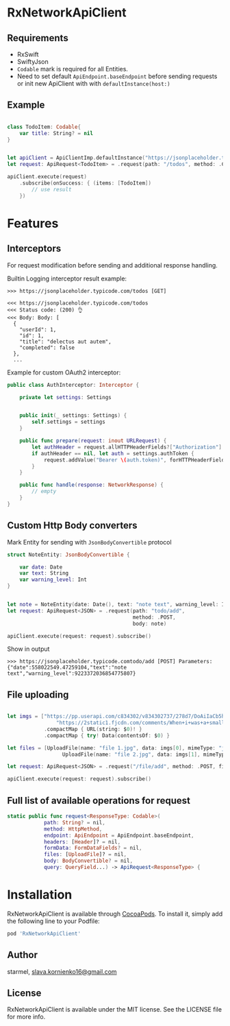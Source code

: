 # RxNetworkApiClient


## Requirements
  - RxSwift
  - SwiftyJson
  - `Codable` mark is required for all Entities.
  - Need to set default `ApiEndpoint.baseEndpoint` before sending requests or init new ApiClient with with `defaultInstance(host:)`

## Example 

```swift

class TodoItem: Codable{
    var title: String? = nil
}


let apiClient = ApiClientImp.defaultInstance("https://jsonplaceholder.typicode.com")
let request: ApiRequest<TodoItem> = .request(path: "/todos", method: .GET)

apiClient.execute(request)
    .subscribe(onSuccess: { (items: [TodoItem])
        // use result
    })

```

# Features
## Interceptors
For request modification before sending and additional response handling.

Builtin Logging interceptor result example:
```
>>> https://jsonplaceholder.typicode.com/todos [GET]

<<< https://jsonplaceholder.typicode.com/todos
<<< Status code: (200) 👌
<<< Body: Body: [
  {
    "userId": 1,
    "id": 1,
    "title": "delectus aut autem",
    "completed": false
  },
  ...
```

Example for custom OAuth2 interceptor:

```swift
public class AuthInterceptor: Interceptor {

    private let settings: Settings


    public init(_ settings: Settings) {
        self.settings = settings
    }

    public func prepare(request: inout URLRequest) {
        let authHeader = request.allHTTPHeaderFields?["Authorization"]
        if authHeader == nil, let auth = settings.authToken {
            request.addValue("Bearer \(auth.token)", forHTTPHeaderField: "Authorization")
        }
    }

    public func handle(response: NetworkResponse) {
        // empty
    }
}
````

## Custom Http Body converters

Mark Entity for sending with `JsonBodyConvertible` protocol
```swift
struct NoteEntity: JsonBodyConvertible {

    var date: Date
    var text: String
    var warning_level: Int
}


let note = NoteEntity(date: Date(), text: "note text", warning_level: Int.max)
let request: ApiRequest<JSON> = .request(path: "todo/add",
                                         method: .POST,
                                         body: note)

apiClient.execute(request: request).subscribe()
```
Show in output
```
>>> https://jsonplaceholder.typicode.comtodo/add [POST] Parameters: {"date":558022549.47259104,"text":"note text","warning_level":9223372036854775807}
```

## File uploading

```swift

let imgs = ["https://pp.userapi.com/c834302/v834302737/278d7/DoAiIaCb5hY.jpg?ava=1",
                "https://2static1.fjcdn.com/comments/When+i+was+a+small+kid+and+tried+smoking+i+_57ab9cf4d3afaa9daba047a508dc4f2f.jpg"]
            .compactMap { URL(string: $0)! }
            .compactMap { try! Data(contentsOf: $0) }

let files = [UploadFile(name: "file 1.jpg", data: imgs[0], mimeType: "jpg"),
                  UploadFile(name: "file 2.jpg", data: imgs[1], mimeType: "jpg")]

let request: ApiRequest<JSON> = .request("/file/add", method: .POST, files: files)

apiClient.execute(request: request).subscribe()
```

## Full list of available operations for request
```swift
static public func request<ResponseType: Codable>(
            path: String? = nil,
            method: HttpMethod,
            endpoint: ApiEndpoint = ApiEndpoint.baseEndpoint,
            headers: [Header]? = nil,
            formData: FormDataFields? = nil,
            files: [UploadFile]? = nil,
            body: BodyConvertible? = nil,
            query: QueryField...) -> ApiRequest<ResponseType> {
```

# Installation

RxNetworkApiClient is available through [CocoaPods](https://cocoapods.org). To install
it, simply add the following line to your Podfile:

```ruby
pod 'RxNetworkApiClient'
```

## Author

starmel, slava.kornienko16@gmail.com

## License

RxNetworkApiClient is available under the MIT license. See the LICENSE file for more info.
